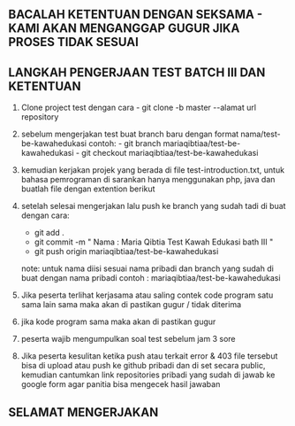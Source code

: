 ## BACALAH KETENTUAN DENGAN SEKSAMA - KAMI AKAN MENGANGGAP GUGUR JIKA PROSES TIDAK SESUAI
## LANGKAH PENGERJAAN TEST BATCH III DAN KETENTUAN

1. Clone project test dengan cara - git clone -b master --alamat url repository
2. sebelum mengerjakan test  buat branch baru dengan format nama/test-be-kawahedukasi contoh: 
        - git branch mariaqibtiaa/test-be-kawahedukasi
        - git checkout mariaqibtiaa/test-be-kawahedukasi
3. kemudian kerjakan projek yang berada di file test-introduction.txt, untuk bahasa pemrograman di sarankan hanya menggunakan php, java dan buatlah file dengan extention berikut
4. setelah selesai mengerjakan lalu push ke branch yang sudah tadi di buat dengan cara: 
    - git add .
    - git commit -m " Nama : Maria Qibtia Test Kawah Edukasi bath III "
    - git push origin mariaqibtiaa/test-be-kawahedukasi

    note: untuk nama diisi sesuai nama pribadi dan branch yang sudah di buat dengan nama pribadi contoh : mariaqibtiaa/test-be-kawahedukasi
5. Jika peserta terlihat kerjasama atau saling contek code program satu sama lain sama maka akan di pastikan gugur / tidak diterima
6. jika kode program sama maka akan di pastikan gugur
7. peserta wajib mengumpulkan soal test sebelum jam 3 sore
8. Jika peserta kesulitan ketika push atau terkait error & 403 file tersebut bisa di upload atau push ke github pribadi dan di set secara public, kemudian cantumkan link repositories pribadi yang sudah di jawab ke google form agar panitia bisa mengecek hasil jawaban


## SELAMAT MENGERJAKAN
